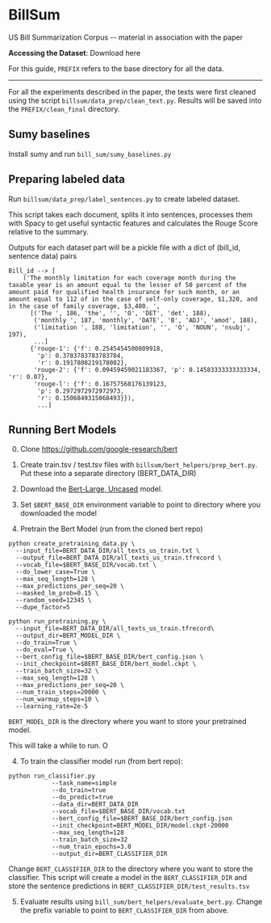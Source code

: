 # BillSum

US Bill Summarization Corpus -- material in association with the paper

**Accessing the Dataset**: Download here

For this guide, `PREFIX` refers to the base directory for all the data.

---

For all the experiments described in the paper, the texts were first cleaned using the script `billsum/data_prep/clean_text.py`. Results will be saved into the `PREFIX/clean_final` directory.

## Sumy baselines

Install sumy and run `bill_sum/sumy_baselines.py`

## Preparing labeled data

Run `billsum/data_prep/label_sentences.py` to create labeled dataset.

This script takes each document, splits it into sentences, processes them with Spacy to get useful syntactic features and calculates the Rouge Score relative to the summary.

Outputs for each dataset part will be a pickle file with a dict of (bill_id, sentence data) pairs

```
Bill_id --> [
	('The monthly limitation for each coverage month during the taxable year is an amount equal to the lesser of 50 percent of the amount paid for qualified health insurance for such month, or an amount equal to 112 of in the case of self-only coverage, $1,320, and in the case of family coverage, $3,480. ',
	  [('The ', 186, 'the', '', 'O', 'DET', 'det', 188),
	   ('monthly ', 187, 'monthly', 'DATE', 'B', 'ADJ', 'amod', 188),
	   ('limitation ', 188, 'limitation', '', 'O', 'NOUN', 'nsubj', 197),
	   ...]
	  {'rouge-1': {'f': 0.2545454500809918,
	    'p': 0.3783783783783784,
	    'r': 0.1917808219178082},
	   'rouge-2': {'f': 0.09459459021183367, 'p': 0.14583333333333334, 'r': 0.07},
	   'rouge-l': {'f': 0.16757568176139123,
	    'p': 0.2972972972972973,
	    'r': 0.1506849315068493}}),
	    ...]
```

## Running Bert Models

0. Clone https://github.com/google-research/bert

1. Create train.tsv / test.tsv files with `billsum/bert_helpers/prep_bert.py`. Put these into a separate directory (BERT_DATA_DIR)

2. Download the [Bert-Large, Uncased](https://storage.googleapis.com/bert_models/2018_10_18/uncased_L-24_H-1024_A-16.zip) model. 

3. Set `$BERT_BASE_DIR` environment variable to point to directory where you downloaded the model

3. Pretrain the Bert Model (run from the cloned bert repo)

```
python create_pretraining_data.py \
  --input_file=BERT_DATA_DIR/all_texts_us_train.txt \
  --output_file=BERT_DATA_DIR/all_texts_us_train.tfrecord \
  --vocab_file=$BERT_BASE_DIR/vocab.txt \
  --do_lower_case=True \
  --max_seq_length=128 \
  --max_predictions_per_seq=20 \
  --masked_lm_prob=0.15 \
  --random_seed=12345 \
  --dupe_factor=5
```
```
python run_pretraining.py \
  --input_file=BERT_DATA_DIR/all_texts_us_train.tfrecord\
  --output_dir=BERT_MODEL_DIR \
  --do_train=True \
  --do_eval=True \
  --bert_config_file=$BERT_BASE_DIR/bert_config.json \
  --init_checkpoint=$BERT_BASE_DIR/bert_model.ckpt \
  --train_batch_size=32 \
  --max_seq_length=128 \
  --max_predictions_per_seq=20 \
  --num_train_steps=20000 \
  --num_warmup_steps=10 \
  --learning_rate=2e-5
```

`BERT_MODEL_DIR` is the directory where you want to store your pretrained model.

This will take a while to run. O

4. To train the classifier model run (from bert repo):

``` 
python run_classifier.py   
			--task_name=simple
			--do_train=true   
			--do_predict=true   
			--data_dir=BERT_DATA_DIR   
			--vocab_file=$BERT_BASE_DIR/vocab.txt   
			--bert_config_file=$BERT_BASE_DIR/bert_config.json   
			--init_checkpoint=BERT_MODEL_DIR/model.ckpt-20000   
			--max_seq_length=128  
			--train_batch_size=32   
			--num_train_epochs=3.0   
			--output_dir=BERT_CLASSIFIER_DIR
```

Change `BERT_CLASSIFIER_DIR` to the directory where you want to store the classifier. This script will create a model in the `BERT_CLASSIFIER_DIR` and store the sentence predictions in `BERT_CLASSIFIER_DIR/test_results.tsv`

5. Evaluate results using `bill_sum/bert_helpers/evaluate_bert.py`. Change the prefix variable to point to `BERT_CLASSIFIER_DIR` from above.







